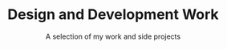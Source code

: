 ---
title: Design and Development Work
subtitle: A selection of my work and side projects
layout: "work"
type: "page"
---